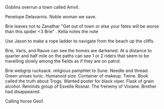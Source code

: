Goblins overrun a town called Amvil.

Penelope Delavarnis. Noble woman we save.  

Brie leaves not to Zanathar "Get out of town or else your fates will be worse than this spider <3 Brie" . Kella notes the note

Use Jason to make a rope ladder to navigate from the beach up the cliffs.  

Brie, Varis, and Rauve can see the homes are darkened.  At a distance to quarter and half mile on the paths can see 1 or 2 riders that seem to be travelling slowly among the fields as if they are on patrol.  

Brie webgrip rucksack. religious pamphlet to Sune. Needle and thread. Green unisex tunic. Humanoid size.  Container of makeup. Twine. Book called the truth about Trogs.  Wanted poster for black viper. Flask of grain alcohol.  Reminds group of Esvelle Rosnar.  The frenemy of Viviane.  Brother had disappeared.

Calling horse Geof.

